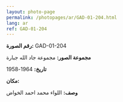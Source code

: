 ```yaml
---
layout: photo-page
permalink: /photopages/ar/GAD-01-204.html
lang: ar
ref: GAD-01-204
---
```


**رقم الصورة:** GAD-01-204

**مجموعة الصور:** مجموعة جاد الله جبارة

**تاريخ:** 1964-1958

**مكان:**

**وصف:** اللواء محمد احمد الخواض
